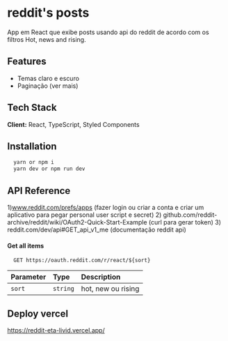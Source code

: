 # reddit's posts

App em React que exibe posts usando api do reddit de acordo com os filtros Hot, news and rising.

## Features

- Temas claro e escuro
- Paginação (ver mais)

## Tech Stack

**Client:** React, TypeScript, Styled Components

## Installation

```bash
  yarn or npm i
  yarn dev or npm run dev
```

## API Reference

1)www.reddit.com/prefs/apps (fazer login ou criar a conta e criar um aplicativo para pegar personal user script e secret) 2) github.com/reddit-archive/reddit/wiki/OAuth2-Quick-Start-Example (curl para gerar token) 3) reddit.com/dev/api#GET_api_v1_me (documentação reddit api)

#### Get all items

```http
  GET https://oauth.reddit.com/r/react/${sort}
```

| Parameter | Type     | Description        |
| :-------- | :------- | :----------------- |
| `sort`    | `string` | hot, new ou rising |

## Deploy vercel

https://reddit-eta-livid.vercel.app/
